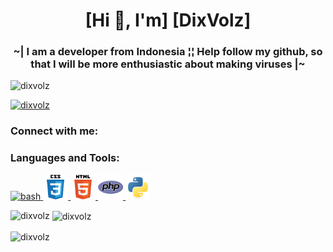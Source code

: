 <h1 align="center">[Hi 👋, I'm] [DixVolz]</h1>
<h3 align="center">~| I am a developer from Indonesia ¦¦ Help follow my github, so that I will be more enthusiastic about making viruses |~</h3>

<p align="left"> <img src="https://komarev.com/ghpvc/?username=dixvolz&label=Profile%20views&color=0e75b6&style=flat" alt="dixvolz" /> </p>

<p align="left"> <a href="https://github.com/ryo-ma/github-profile-trophy"><img src="https://github-profile-trophy.vercel.app/?username=dixvolz" alt="dixvolz" /></a> </p>

<h3 align="left">Connect with me:</h3>
<p align="left">
</p>

<h3 align="left">Languages and Tools:</h3>
<p align="left"> <a href="https://www.gnu.org/software/bash/" target="_blank" rel="noreferrer"> <img src="https://www.vectorlogo.zone/logos/gnu_bash/gnu_bash-icon.svg" alt="bash" width="40" height="40"/> </a> <a href="https://www.w3schools.com/css/" target="_blank" rel="noreferrer"> <img src="https://raw.githubusercontent.com/devicons/devicon/master/icons/css3/css3-original-wordmark.svg" alt="css3" width="40" height="40"/> </a> <a href="https://www.w3.org/html/" target="_blank" rel="noreferrer"> <img src="https://raw.githubusercontent.com/devicons/devicon/master/icons/html5/html5-original-wordmark.svg" alt="html5" width="40" height="40"/> </a> <a href="https://www.php.net" target="_blank" rel="noreferrer"> <img src="https://raw.githubusercontent.com/devicons/devicon/master/icons/php/php-original.svg" alt="php" width="40" height="40"/> </a> <a href="https://www.python.org" target="_blank" rel="noreferrer"> <img src="https://raw.githubusercontent.com/devicons/devicon/master/icons/python/python-original.svg" alt="python" width="40" height="40"/> </a> </p>

<p><img align="left" src="https://github-readme-stats.vercel.app/api/top-langs?username=dixvolz&show_icons=true&locale=en&layout=compact" alt="dixvolz" /></p>

<p>&nbsp;<img align="center" src="https://github-readme-stats.vercel.app/api?username=dixvolz&show_icons=true&locale=en" alt="dixvolz" /></p>

<p><img align="center" src="https://github-readme-streak-stats.herokuapp.com/?user=dixvolz&" alt="dixvolz" /></p>

